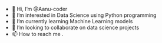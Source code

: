 - 👋 Hi, I’m @Aanu-coder
- 👀 I’m interested in Data Science using Python programming
- 🌱 I’m currently learning Machine Learning models 
- 💞️ I’m looking to collaborate on data science projects 
- 📫 How to reach me .

<!---
Aanu-coder/Aanu-coder is a ✨ special ✨ repository because its `README.md` (this file) appears on your GitHub profile.
You can click the Preview link to take a look at your changes.
--->

